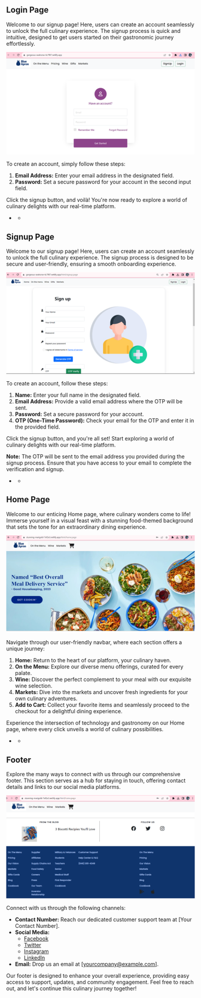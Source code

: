 # 

## Login Page

Welcome to our signup page! Here, users can create an account seamlessly to unlock the full culinary experience. The signup process is quick and intuitive, designed to get users started on their gastronomic journey effortlessly.

![Login Page](/Dental-app-fronEnd/Screenshot%202023-11-18%20164537.png)

To create an account, simply follow these steps:

1. **Email Address:** Enter your email address in the designated field.
2. **Password:** Set a secure password for your account in the second input field.

Click the signup button, and voilà! You're now ready to explore a world of culinary delights with our real-time platform.

- - 

## Signup Page

Welcome to our signup page! Here, users can create an account seamlessly to unlock the full culinary experience. The signup process is designed to be secure and user-friendly, ensuring a smooth onboarding experience.

![Signup Page](/Dental-app-fronEnd/Screenshot%202023-11-18%20164623.png)

To create an account, follow these steps:

1. **Name:** Enter your full name in the designated field.
2. **Email Address:** Provide a valid email address where the OTP will be sent.
3. **Password:** Set a secure password for your account.
4. **OTP (One-Time Password):** Check your email for the OTP and enter it in the provided field.

Click the signup button, and you're all set! Start exploring a world of culinary delights with our real-time platform.

**Note:** The OTP will be sent to the email address you provided during the signup process. Ensure that you have access to your email to complete the verification and signup.

- - 

## Home Page

Welcome to our enticing Home page, where culinary wonders come to life! Immerse yourself in a visual feast with a stunning food-themed background that sets the tone for an extraordinary dining experience.

![Home Page](/Dental-app-fronEnd/Screenshot%202023-11-18%20165637.png)

Navigate through our user-friendly navbar, where each section offers a unique journey:

1. **Home:** Return to the heart of our platform, your culinary haven.
2. **On the Menu:** Explore our diverse menu offerings, curated for every palate.
3. **Wine:** Discover the perfect complement to your meal with our exquisite wine selection.
4. **Markets:** Dive into the markets and uncover fresh ingredients for your own culinary adventures.
5. **Add to Cart:** Collect your favorite items and seamlessly proceed to the checkout for a delightful dining experience.

Experience the intersection of technology and gastronomy on our Home page, where every click unveils a world of culinary possibilities.

- - 

## Footer

Explore the many ways to connect with us through our comprehensive footer. This section serves as a hub for staying in touch, offering contact details and links to our social media platforms.

![Footer](/Dental-app-fronEnd/Screenshot%202023-11-18%20165751.png)

Connect with us through the following channels:

- **Contact Number:** Reach our dedicated customer support team at [Your Contact Number].
- **Social Media:**
  - [Facebook](https://www.facebook.com/yourcompany)
  - [Twitter](https://twitter.com/yourcompany)
  - [Instagram](https://www.instagram.com/yourcompany)
  - [LinkedIn](https://www.linkedin.com/company/yourcompany)
- **Email:** Drop us an email at [yourcompany@example.com].

Our footer is designed to enhance your overall experience, providing easy access to support, updates, and community engagement. Feel free to reach out, and let's continue this culinary journey together!
